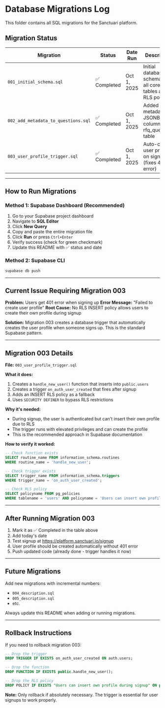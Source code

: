# Database Migrations Log

This folder contains all SQL migrations for the Sanctuari platform.

## Migration Status

| Migration | Status | Date Run | Description |
|-----------|--------|----------|-------------|
| `001_initial_schema.sql` | ✅ Completed | Oct 1, 2025 | Initial database schema with all core tables and RLS policies |
| `002_add_metadata_to_questions.sql` | ✅ Completed | Oct 1, 2025 | Added metadata JSONB column to rfq_questions table |
| `003_user_profile_trigger.sql` | ✅ Completed | Oct 1, 2025 | Auto-create user profile on signup (fixes 401 error) |

---

## How to Run Migrations

### Method 1: Supabase Dashboard (Recommended)
1. Go to your Supabase project dashboard
2. Navigate to **SQL Editor**
3. Click **New Query**
4. Copy and paste the entire migration file
5. Click **Run** or press `Ctrl+Enter`
6. Verify success (check for green checkmark)
7. Update this README with ✅ status and date

### Method 2: Supabase CLI
```bash
supabase db push
```

---

## Current Issue Requiring Migration 003

**Problem:** Users get 401 error when signing up
**Error Message:** "Failed to create user profile"
**Root Cause:** No RLS INSERT policy allows users to create their own profile during signup

**Solution:** Migration 003 creates a database trigger that automatically creates the user profile when someone signs up. This is the standard Supabase pattern.

---

## Migration 003 Details

**File:** `003_user_profile_trigger.sql`

**What it does:**
1. Creates a `handle_new_user()` function that inserts into `public.users`
2. Creates a trigger `on_auth_user_created` that fires after signup
3. Adds an INSERT RLS policy as a fallback
4. Uses `SECURITY DEFINER` to bypass RLS restrictions

**Why it's needed:**
- During signup, the user is authenticated but can't insert their own profile due to RLS
- The trigger runs with elevated privileges and can create the profile
- This is the recommended approach in Supabase documentation

**How to verify it worked:**
```sql
-- Check function exists
SELECT routine_name FROM information_schema.routines
WHERE routine_name = 'handle_new_user';

-- Check trigger exists
SELECT trigger_name FROM information_schema.triggers
WHERE trigger_name = 'on_auth_user_created';

-- Check RLS policy
SELECT policyname FROM pg_policies
WHERE tablename = 'users' AND policyname = 'Users can insert own profile during signup';
```

---

## After Running Migration 003

1. Mark it as ✅ Completed in the table above
2. Add today's date
3. Test signup at https://platform.sanctuari.io/signup
4. User profile should be created automatically without 401 error
5. Push updated code (already done - trigger handles it now)

---

## Future Migrations

Add new migrations with incremental numbers:
- `004_description.sql`
- `005_description.sql`
- etc.

Always update this README when adding or running migrations.

---

## Rollback Instructions

If you need to rollback migration 003:

```sql
-- Drop the trigger
DROP TRIGGER IF EXISTS on_auth_user_created ON auth.users;

-- Drop the function
DROP FUNCTION IF EXISTS public.handle_new_user();

-- Drop the RLS policy
DROP POLICY IF EXISTS "Users can insert own profile during signup" ON public.users;
```

**Note:** Only rollback if absolutely necessary. The trigger is essential for user signups to work properly.
